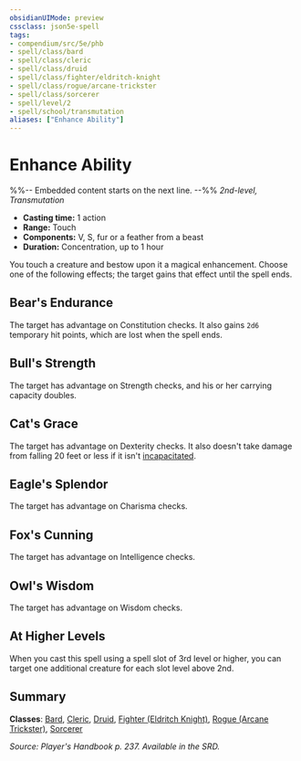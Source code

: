 ```yaml
---
obsidianUIMode: preview
cssclass: json5e-spell
tags:
- compendium/src/5e/phb
- spell/class/bard
- spell/class/cleric
- spell/class/druid
- spell/class/fighter/eldritch-knight
- spell/class/rogue/arcane-trickster
- spell/class/sorcerer
- spell/level/2
- spell/school/transmutation
aliases: ["Enhance Ability"]
---
```

# Enhance Ability
%%-- Embedded content starts on the next line. --%%
*2nd-level, Transmutation*  

- **Casting time:** 1 action
- **Range:** Touch
- **Components:** V, S, fur or a feather from a beast
- **Duration:** Concentration, up to 1 hour

You touch a creature and bestow upon it a magical enhancement. Choose one of the following effects; the target gains that effect until the spell ends.

## Bear's Endurance

The target has advantage on Constitution checks. It also gains `2d6` temporary hit points, which are lost when the spell ends.

## Bull's Strength

The target has advantage on Strength checks, and his or her carrying capacity doubles.

## Cat's Grace

The target has advantage on Dexterity checks. It also doesn't take damage from falling 20 feet or less if it isn't [incapacitated](/compendium/rules/conditions.md#incapacitated).

## Eagle's Splendor

The target has advantage on Charisma checks.

## Fox's Cunning

The target has advantage on Intelligence checks.

## Owl's Wisdom

The target has advantage on Wisdom checks.

## At Higher Levels

When you cast this spell using a spell slot of 3rd level or higher, you can target one additional creature for each slot level above 2nd.

## Summary

**Classes**: [Bard](/compendium/classes/bard.md), [Cleric](/compendium/classes/cleric.md), [Druid](/compendium/classes/druid.md), [Fighter (Eldritch Knight)](/compendium/classes/fighter-eldritch-knight.md), [Rogue (Arcane Trickster)](/compendium/classes/rogue-arcane-trickster.md), [Sorcerer](/compendium/classes/sorcerer.md)

*Source: Player's Handbook p. 237. Available in the SRD.*